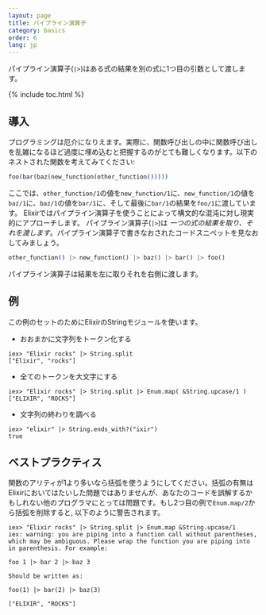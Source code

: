 ```yaml
---
layout: page
title: パイプライン演算子
category: basics
order: 6
lang: jp
---
```


パイプライン演算子(`|>`)はある式の結果を別の式に1つ目の引数として渡します。

{% include toc.html %}

## 導入

プログラミングは厄介になりえます。実際に、関数呼び出しの中に関数呼び出しを乱雑になるほど過度に埋め込むと把握するのがとても難しくなります。以下のネストされた関数を考えてみてください:

```elixir
foo(bar(baz(new_function(other_function()))))
```

ここでは、`other_function/1`の値を`new_function/1`に、`new_function/1`の値を`baz/1`に、`baz/1`の値を`bar/1`に、そして最後に`bar/1`の結果を`foo/1`に渡しています。
Elixirではパイプライン演算子を使うことによって構文的な混沌に対し現実的にアプローチします。
パイプライン演算子(`|>`)は *一つの式の結果を取り、それを渡します*。パイプライン演算子で書きなおされたコードスニペットを見なおしてみましょう。

```elixir
other_function() |> new_function() |> baz() |> bar() |> foo()
```

パイプライン演算子は結果を左に取りそれを右側に渡します。

## 例

この例のセットのためにElixirのStringモジュールを使います。

- おおまかに文字列をトークン化する

```shell
iex> "Elixir rocks" |> String.split
["Elixir", "rocks"]
```

- 全てのトークンを大文字にする

```shell
iex> "Elixir rocks" |> String.split |> Enum.map( &String.upcase/1 )
["ELIXIR", "ROCKS"]
```

- 文字列の終わりを調べる

```shell
iex> "elixir" |> String.ends_with?("ixir")
true
```

## ベストプラクティス

関数のアリティが1より多いなら括弧を使うようにしてください。括弧の有無はElixirにおいてはたいした問題ではありませんが、あなたのコードを誤解するかもしれない他のプログラマにとっては問題です。もし2つ目の例で`Enum.map/2`から括弧を削除すると, 以下のように警告されます。

```shell
iex> "Elixir rocks" |> String.split |> Enum.map &String.upcase/1
iex: warning: you are piping into a function call without parentheses, which may be ambiguous. Please wrap the function you are piping into in parenthesis. For example:

foo 1 |> bar 2 |> baz 3

Should be written as:

foo(1) |> bar(2) |> baz(3)

["ELIXIR", "ROCKS"]
```
